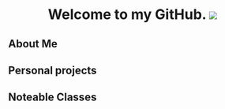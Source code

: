 <!-- Title -->
<h1 align="center"; >
  Welcome to my GitHub. <img src="https://i.imgur.com/Xn95Tdh.png";>
</h1>

<!-- About Me -->
<h2>
  About Me
</h2>

<!-- Personal Projects -->
<h2>
  Personal projects
</h2>

<!-- Noteable Classes -->
<h2>
  Noteable Classes
</h2>
